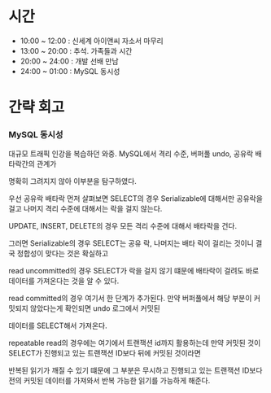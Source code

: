 # 시간

- 10:00 ~ 12:00 : 신세계 아이앤씨 자소서 마무리
- 13:00 ~ 20:00 : 추석. 가족들과 시간
- 20:00 ~ 24:00 : 개발 선배 만남
- 24:00 ~ 01:00 : MySQL 동시성

# 간략 회고

### MySQL 동시성

대규모 트래픽 인강을 복습하던 와중. MySQL에서 격리 수준, 버퍼풀 undo, 공유락 배타락간의 관계가 

명확히 그려지지 않아 이부분을 탐구하였다.

우선 공유락 배타락 먼저 살펴보면 SELECT의 경우 Serializable에 대해서만 공유락을 걸고 나머지 격리 수준에 대해서는 락을 걸지 않는다.

UPDATE, INSERT, DELETE의 경우 모든 격리 수준에 대해서 배타락을 건다.

그러면 Serializable의 경우 SELECT는 공유 락, 나머지는 배타 락이 걸리는 것이니 결국 정합성이 맞다는 것은 확실하고

read uncommitted의 경우 SELECT가 락을 걸지 않기 떄문에 배타락이 걸려도 바로 데이터를 가져온다는 것을 알 수 있다.

read committed의 경우 여기서 한 단계가 추가된다. 만약 버퍼풀에서 해당 부분이 커밋되지 않았다는게 확인되면 undo 로그에서 커밋된

데이터를 SELECT해서 가져온다.

repeatable read의 경우에는 여기에서 트랜잭션 id까지 활용하는데 만약 커밋된 것이 SELECT가 진행되고 있는 트랜잭션 ID보다 뒤에 커밋된 것이라면

반복된 읽기가 깨질 수 있기 떄문에 그 부분은 무시하고 진행되고 있는 트랜잭션 ID보다 전의 커밋된 데이터를 가져와서 반복 가능한 읽기를 가능하게 해준다.